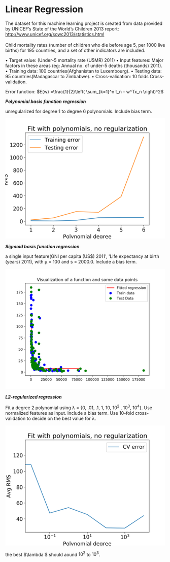 # Linear Regression 

The dataset for this machine learning project is created from data provided by UNICEF’s State of the World’s Children 2013 report:
http://www.unicef.org/sowc2013/statistics.html <br />  
Child mortality rates (number of children who die before age 5, per 1000 live births) for 195 countries, and a set of other indicators are included.

• Target value: (Under-5 mortality rate (U5MR) 2011)
• Input features: Major factors in these areas (eg: Annual no. of under-5 deaths (thousands) 2011).
• Training data: 100 countries(Afghanistan to Luxembourg).
• Testing data: 95 countries(Madagascar to Zimbabwe).
• Cross-validation: 10 folds Cross-validation.

Error function: $E(w) =\frac{1}{2}\left( \sum_{k=1}^n t_n - w^Tx_n \right)^2$

***Polynomial basis function regression*** 


unregularized for degree 1 to degree 6 polynomials. Include bias term.

![alternativetext](Graph/5.2.1_BeforeNormalize.png)


***Sigmoid basis function regression*** 
<br />  

a single input feature(GNI per capita (US$) 2011', 'Life expectancy at birth (years) 2011), with µ = 100 and s = 2000.0. Include a bias term.

![alternativetext](Graph/5.3_lambda=100.png)

***L2-regularized regression***

 Fit a degree 2 polynomial using λ = {0, .01, .1, 1, 10, $10^2$ , $10^3$, $10^4$}. Use normalized features as input. Include a bias term. Use 10-fold cross-validation to decide on the best value for λ.

 ![alternativetext](Graph/5.4.png)

 the best $\lambda $ should aound $10^2$ to $10^3$.